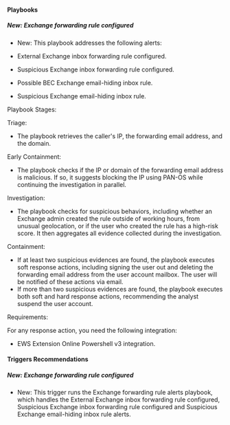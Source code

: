 
#### Playbooks

##### New: Exchange forwarding rule configured

- New: This playbook addresses the following alerts:

- External Exchange inbox forwarding rule configured.
- Suspicious Exchange inbox forwarding rule configured.
- Possible BEC Exchange email-hiding inbox rule.
- Suspicious Exchange email-hiding inbox rule.

Playbook Stages:
 
Triage: 

- The playbook retrieves the caller's IP, the forwarding email address, and the domain.

Early Containment:

- The playbook checks if the IP or domain of the forwarding email address is malicious. If so, it suggests blocking the IP using PAN-OS while continuing the investigation in parallel.

Investigation:

- The playbook checks for suspicious behaviors, including whether an Exchange admin created the rule outside of working hours, from unusual geolocation, or if the user who created the rule has a high-risk score. It then aggregates all evidence collected during the investigation.

Containment:

- If at least two suspicious evidences are found, the playbook executes soft response actions, including signing the user out and deleting the forwarding email address from the user account mailbox. The user will be notified of these actions via email.
- If more than two suspicious evidences are found, the playbook executes both soft and hard response actions, recommending the analyst suspend the user account.

Requirements: 

For any response action, you need the following integration:
- EWS Extension Online Powershell v3 integration.


#### Triggers Recommendations

##### New: Exchange forwarding rule configured

- New: This trigger runs the Exchange forwarding rule alerts playbook, which handles the External Exchange inbox forwarding rule configured, Suspicious Exchange inbox forwarding rule configured and Suspicious Exchange email-hiding inbox rule alerts.
